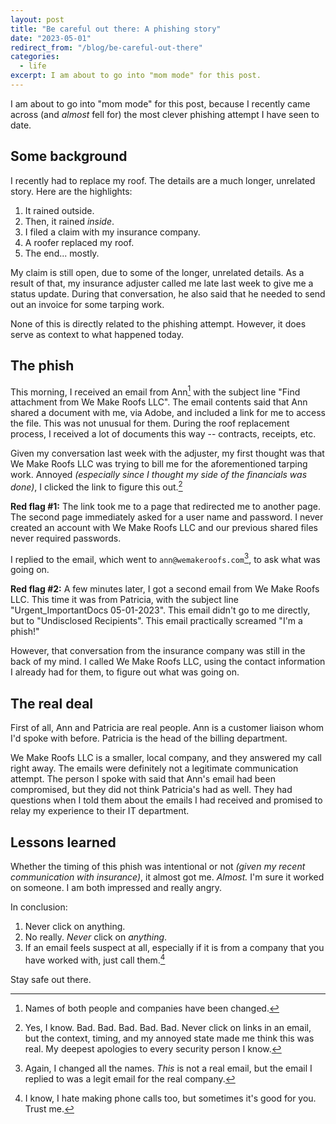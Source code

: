 ```yaml
---
layout: post
title: "Be careful out there: A phishing story"
date: "2023-05-01"
redirect_from: "/blog/be-careful-out-there"
categories:
  - life
excerpt: I am about to go into "mom mode" for this post.
---
```


I am about to go into "mom mode" for this post, because I recently came across (and _almost_ fell for) the most clever phishing attempt I have seen to date.

## Some background

I recently had to replace my roof. The details are a much longer, unrelated story. Here are the highlights:

1. It rained outside.
2. Then, it rained _inside_.
3. I filed a claim with my insurance company.
4. A roofer replaced my roof.
5. The end... mostly.

My claim is still open, due to some of the longer, unrelated details. As a result of that, my insurance adjuster called me late last week to give me a status update. During that conversation, he also said that he needed to send out an invoice for some tarping work.

None of this is directly related to the phishing attempt. However, it does serve as context to what happened today.

## The phish

This morning, I received an email from Ann[^1] with the subject line "Find attachment from We Make Roofs LLC". The email contents said that Ann shared a document with me, via Adobe, and included a link for me to access the file. This was not unusual for them. During the roof replacement process, I received a lot of documents this way -- contracts, receipts, etc.

Given my conversation last week with the adjuster, my first thought was that We Make Roofs LLC was trying to bill me for the aforementioned tarping work. Annoyed _(especially since I thought my side of the financials was done)_, I clicked the link to figure this out.[^2]

**Red flag #1:** The link took me to a page that redirected me to another page. The second page immediately asked for a user name and password. I never created an account with We Make Roofs LLC and our previous shared files never required passwords.

I replied to the email, which went to `ann@wemakeroofs.com`[^3], to ask what was going on.

**Red flag #2:** A few minutes later, I got a second email from We Make Roofs LLC. This time it was from Patricia, with the subject line "Urgent_ImportantDocs 05-01-2023". This email didn't go to me directly, but to "Undisclosed Recipients". This email practically screamed "I'm a phish!"

However, that conversation from the insurance company was still in the back of my mind. I called We Make Roofs LLC, using the contact information I already had for them, to figure out what was going on.

## The real deal

First of all, Ann and Patricia are real people. Ann is a customer liaison whom I'd spoke with before. Patricia is the head of the billing department.

We Make Roofs LLC is a smaller, local company, and they answered my call right away. The emails were definitely not a legitimate communication attempt. The person I spoke with said that Ann's email had been compromised, but they did not think Patricia's had as well. They had questions when I told them about the emails I had received and promised to relay my experience to their IT department. 

## Lessons learned

Whether the timing of this phish was intentional or not _(given my recent communication with insurance)_, it almost got me. _Almost._ I'm sure it worked on someone. I am both impressed and really angry. 

In conclusion:

1. Never click on anything.
2. No really. _Never_ click on _anything_.
3. If an email feels suspect at all, especially if it is from a company that you have worked with, just call them.[^4]

Stay safe out there.



[^1]: Names of both people and companies have been changed.
[^2]: Yes, I know. Bad. Bad. Bad. Bad. Bad. Never click on links in an email, but the context, timing, and my annoyed state made me think this was real. My deepest apologies to every security person I know.
[^3]: Again, I changed all the names. _This_ is not a real email, but the email I replied to was a legit email for the real company.
[^4]: I know, I hate making phone calls too, but sometimes it's good for you. Trust me.
